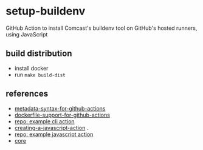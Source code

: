 # setup-buildenv
GitHub Action to install Comcast's buildenv tool on GitHub's hosted runners, using JavaScript 

## build distribution
- install docker  
- run `make build-dist`  


## references
- [metadata-syntax-for-github-actions](https://docs.github.com/en/actions/creating-actions/metadata-syntax-for-github-actions)  
- [dockerfile-support-for-github-actions](https://docs.github.com/en/actions/creating-actions/dockerfile-support-for-github-actions)  
- [repo: example cli action](https://github.com/github-developer/example-setup-gh)  
- [creating-a-javascript-action](https://docs.github.com/en/actions/creating-actions/creating-a-javascript-action) . 
- [repo: example javascript action](https://github.com/actions/javascript-action)  
- [core](https://github.com/actions/toolkit/tree/main/packages/core)